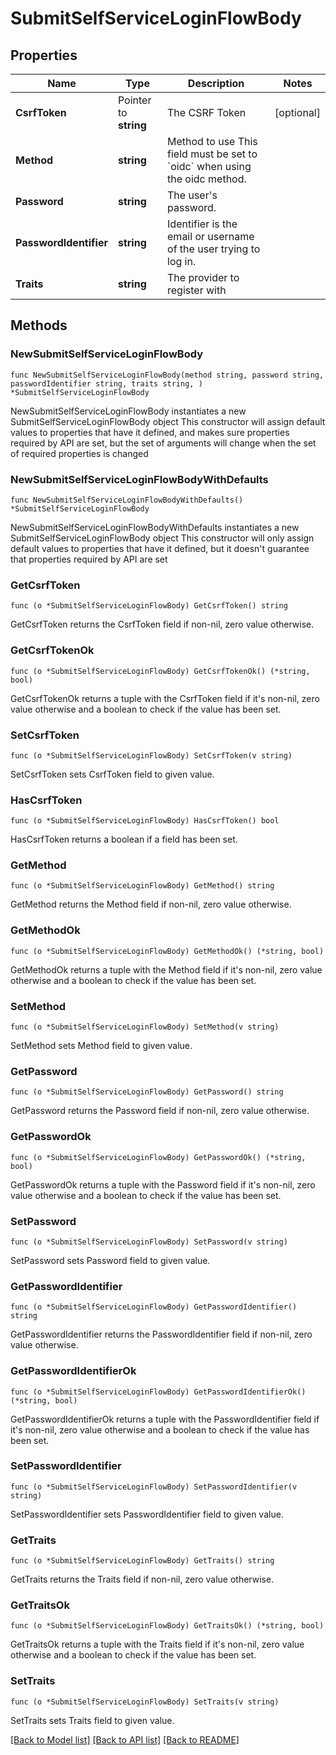 # SubmitSelfServiceLoginFlowBody

## Properties

Name | Type | Description | Notes
------------ | ------------- | ------------- | -------------
**CsrfToken** | Pointer to **string** | The CSRF Token | [optional] 
**Method** | **string** | Method to use  This field must be set to &#x60;oidc&#x60; when using the oidc method. | 
**Password** | **string** | The user&#39;s password. | 
**PasswordIdentifier** | **string** | Identifier is the email or username of the user trying to log in. | 
**Traits** | **string** | The provider to register with | 

## Methods

### NewSubmitSelfServiceLoginFlowBody

`func NewSubmitSelfServiceLoginFlowBody(method string, password string, passwordIdentifier string, traits string, ) *SubmitSelfServiceLoginFlowBody`

NewSubmitSelfServiceLoginFlowBody instantiates a new SubmitSelfServiceLoginFlowBody object
This constructor will assign default values to properties that have it defined,
and makes sure properties required by API are set, but the set of arguments
will change when the set of required properties is changed

### NewSubmitSelfServiceLoginFlowBodyWithDefaults

`func NewSubmitSelfServiceLoginFlowBodyWithDefaults() *SubmitSelfServiceLoginFlowBody`

NewSubmitSelfServiceLoginFlowBodyWithDefaults instantiates a new SubmitSelfServiceLoginFlowBody object
This constructor will only assign default values to properties that have it defined,
but it doesn't guarantee that properties required by API are set

### GetCsrfToken

`func (o *SubmitSelfServiceLoginFlowBody) GetCsrfToken() string`

GetCsrfToken returns the CsrfToken field if non-nil, zero value otherwise.

### GetCsrfTokenOk

`func (o *SubmitSelfServiceLoginFlowBody) GetCsrfTokenOk() (*string, bool)`

GetCsrfTokenOk returns a tuple with the CsrfToken field if it's non-nil, zero value otherwise
and a boolean to check if the value has been set.

### SetCsrfToken

`func (o *SubmitSelfServiceLoginFlowBody) SetCsrfToken(v string)`

SetCsrfToken sets CsrfToken field to given value.

### HasCsrfToken

`func (o *SubmitSelfServiceLoginFlowBody) HasCsrfToken() bool`

HasCsrfToken returns a boolean if a field has been set.

### GetMethod

`func (o *SubmitSelfServiceLoginFlowBody) GetMethod() string`

GetMethod returns the Method field if non-nil, zero value otherwise.

### GetMethodOk

`func (o *SubmitSelfServiceLoginFlowBody) GetMethodOk() (*string, bool)`

GetMethodOk returns a tuple with the Method field if it's non-nil, zero value otherwise
and a boolean to check if the value has been set.

### SetMethod

`func (o *SubmitSelfServiceLoginFlowBody) SetMethod(v string)`

SetMethod sets Method field to given value.


### GetPassword

`func (o *SubmitSelfServiceLoginFlowBody) GetPassword() string`

GetPassword returns the Password field if non-nil, zero value otherwise.

### GetPasswordOk

`func (o *SubmitSelfServiceLoginFlowBody) GetPasswordOk() (*string, bool)`

GetPasswordOk returns a tuple with the Password field if it's non-nil, zero value otherwise
and a boolean to check if the value has been set.

### SetPassword

`func (o *SubmitSelfServiceLoginFlowBody) SetPassword(v string)`

SetPassword sets Password field to given value.


### GetPasswordIdentifier

`func (o *SubmitSelfServiceLoginFlowBody) GetPasswordIdentifier() string`

GetPasswordIdentifier returns the PasswordIdentifier field if non-nil, zero value otherwise.

### GetPasswordIdentifierOk

`func (o *SubmitSelfServiceLoginFlowBody) GetPasswordIdentifierOk() (*string, bool)`

GetPasswordIdentifierOk returns a tuple with the PasswordIdentifier field if it's non-nil, zero value otherwise
and a boolean to check if the value has been set.

### SetPasswordIdentifier

`func (o *SubmitSelfServiceLoginFlowBody) SetPasswordIdentifier(v string)`

SetPasswordIdentifier sets PasswordIdentifier field to given value.


### GetTraits

`func (o *SubmitSelfServiceLoginFlowBody) GetTraits() string`

GetTraits returns the Traits field if non-nil, zero value otherwise.

### GetTraitsOk

`func (o *SubmitSelfServiceLoginFlowBody) GetTraitsOk() (*string, bool)`

GetTraitsOk returns a tuple with the Traits field if it's non-nil, zero value otherwise
and a boolean to check if the value has been set.

### SetTraits

`func (o *SubmitSelfServiceLoginFlowBody) SetTraits(v string)`

SetTraits sets Traits field to given value.



[[Back to Model list]](../README.md#documentation-for-models) [[Back to API list]](../README.md#documentation-for-api-endpoints) [[Back to README]](../README.md)


